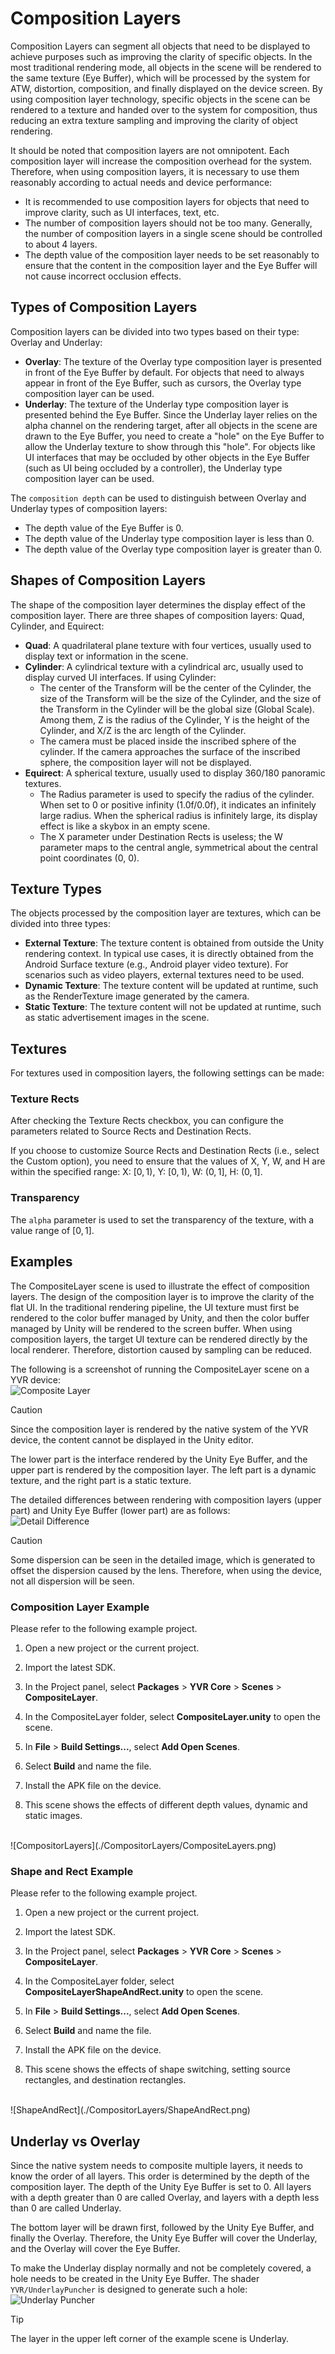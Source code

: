 # Composition Layers

Composition Layers can segment all objects that need to be displayed to achieve purposes such as improving the clarity of specific objects. In the most traditional rendering mode, all objects in the scene will be rendered to the same texture (Eye Buffer), which will be processed by the system for ATW, distortion, composition, and finally displayed on the device screen. By using composition layer technology, specific objects in the scene can be rendered to a texture and handed over to the system for composition, thus reducing an extra texture sampling and improving the clarity of object rendering.

It should be noted that composition layers are not omnipotent. Each composition layer will increase the composition overhead for the system. Therefore, when using composition layers, it is necessary to use them reasonably according to actual needs and device performance:
- It is recommended to use composition layers for objects that need to improve clarity, such as UI interfaces, text, etc.
- The number of composition layers should not be too many. Generally, the number of composition layers in a single scene should be controlled to about 4 layers.
- The depth value of the composition layer needs to be set reasonably to ensure that the content in the composition layer and the Eye Buffer will not cause incorrect occlusion effects.

## Types of Composition Layers

Composition layers can be divided into two types based on their type: Overlay and Underlay:
- **Overlay**: The texture of the Overlay type composition layer is presented in front of the Eye Buffer by default. For objects that need to always appear in front of the Eye Buffer, such as cursors, the Overlay type composition layer can be used.
- **Underlay**: The texture of the Underlay type composition layer is presented behind the Eye Buffer. Since the Underlay layer relies on the alpha channel on the rendering target, after all objects in the scene are drawn to the Eye Buffer, you need to create a "hole" on the Eye Buffer to allow the Underlay texture to show through this "hole". For objects like UI interfaces that may be occluded by other objects in the Eye Buffer (such as UI being occluded by a controller), the Underlay type composition layer can be used.

The `composition depth` can be used to distinguish between Overlay and Underlay types of composition layers:
- The depth value of the Eye Buffer is 0.
- The depth value of the Underlay type composition layer is less than 0.
- The depth value of the Overlay type composition layer is greater than 0.

## Shapes of Composition Layers

The shape of the composition layer determines the display effect of the composition layer. There are three shapes of composition layers: Quad, Cylinder, and Equirect:

- **Quad**: A quadrilateral plane texture with four vertices, usually used to display text or information in the scene.
- **Cylinder**: A cylindrical texture with a cylindrical arc, usually used to display curved UI interfaces. If using Cylinder:
    - The center of the Transform will be the center of the Cylinder, the size of the Transform will be the size of the Cylinder, and the size of the Transform in the Cylinder will be the global size (Global Scale). Among them, Z is the radius of the Cylinder, Y is the height of the Cylinder, and X/Z is the arc length of the Cylinder.
    - The camera must be placed inside the inscribed sphere of the cylinder. If the camera approaches the surface of the inscribed sphere, the composition layer will not be displayed.
- **Equirect**: A spherical texture, usually used to display 360/180 panoramic textures.
    - The Radius parameter is used to specify the radius of the cylinder. When set to 0 or positive infinity (1.0f/0.0f), it indicates an infinitely large radius. When the spherical radius is infinitely large, its display effect is like a skybox in an empty scene.
    - The X parameter under Destination Rects is useless; the W parameter maps to the central angle, symmetrical about the central point coordinates (0, 0).

## Texture Types

The objects processed by the composition layer are textures, which can be divided into three types:
- **External Texture**: The texture content is obtained from outside the Unity rendering context. In typical use cases, it is directly obtained from the Android Surface texture (e.g., Android player video texture). For scenarios such as video players, external textures need to be used.
- **Dynamic Texture**: The texture content will be updated at runtime, such as the RenderTexture image generated by the camera.
- **Static Texture**: The texture content will not be updated at runtime, such as static advertisement images in the scene.

## Textures

For textures used in composition layers, the following settings can be made:

### Texture Rects

After checking the Texture Rects checkbox, you can configure the parameters related to Source Rects and Destination Rects.

If you choose to customize Source Rects and Destination Rects (i.e., select the Custom option), you need to ensure that the values of X, Y, W, and H are within the specified range: X: $[0,1)$, Y: $[0,1)$, W: $(0,1]$, H: $(0,1]$.

### Transparency

The `alpha` parameter is used to set the transparency of the texture, with a value range of $[0,1]$.

## Examples

The CompositeLayer scene is used to illustrate the effect of composition layers. The design of the composition layer is to improve the clarity of the flat UI. In the traditional rendering pipeline, the UI texture must first be rendered to the color buffer managed by Unity, and then the color buffer managed by Unity will be rendered to the screen buffer. When using composition layers, the target UI texture can be rendered directly by the local renderer. Therefore, distortion caused by sampling can be reduced.

The following is a screenshot of running the CompositeLayer scene on a YVR device:
<br />
![Composite Layer](./CompositorLayers/2022-04-19-13-51-11.png)

> [!CAUTION]
> Since the composition layer is rendered by the native system of the YVR device, the content cannot be displayed in the Unity editor.

The lower part is the interface rendered by the Unity Eye Buffer, and the upper part is rendered by the composition layer. The left part is a dynamic texture, and the right part is a static texture.

The detailed differences between rendering with composition layers (upper part) and Unity Eye Buffer (lower part) are as follows:
<br />
![Detail Difference](./CompositorLayers/2022-04-19-13-56-47.png)

> [!CAUTION]
> Some dispersion can be seen in the detailed image, which is generated to offset the dispersion caused by the lens. Therefore, when using the device, not all dispersion will be seen.

### Composition Layer Example

Please refer to the following example project.

1. Open a new project or the current project.

2. Import the latest SDK.

3. In the Project panel, select **Packages** > **YVR Core** > **Scenes** > **CompositeLayer**.

4. In the CompositeLayer folder, select **CompositeLayer.unity** to open the scene.

5. In **File** > **Build Settings...**, select **Add Open Scenes**.

6. Select **Build** and name the file.

7. Install the APK file on the device.

8. This scene shows the effects of different depth values, dynamic and static images.
<br />
![CompositorLayers](./CompositorLayers/CompositeLayers.png)

### Shape and Rect Example

Please refer to the following example project.

1. Open a new project or the current project.

2. Import the latest SDK.

3. In the Project panel, select **Packages** > **YVR Core** > **Scenes** > **CompositeLayer**.

4. In the CompositeLayer folder, select **CompositeLayerShapeAndRect.unity** to open the scene.

5. In **File** > **Build Settings...**, select **Add Open Scenes**.

6. Select **Build** and name the file.

7. Install the APK file on the device.

8. This scene shows the effects of shape switching, setting source rectangles, and destination rectangles.
<br />
![ShapeAndRect](./CompositorLayers/ShapeAndRect.png)

## Underlay vs Overlay

Since the native system needs to composite multiple layers, it needs to know the order of all layers. This order is determined by the depth of the composition layer. The depth of the Unity Eye Buffer is set to 0. All layers with a depth greater than 0 are called Overlay, and layers with a depth less than 0 are called Underlay.

The bottom layer will be drawn first, followed by the Unity Eye Buffer, and finally the Overlay. Therefore, the Unity Eye Buffer will cover the Underlay, and the Overlay will cover the Eye Buffer.

To make the Underlay display normally and not be completely covered, a hole needs to be created in the Unity Eye Buffer. The shader `YVR/UnderlayPuncher` is designed to generate such a hole:
<br />
![Underlay Puncher](./CompositorLayers/2022-04-19-14-58-37.png)

> [!TIP]
> The layer in the upper left corner of the example scene is Underlay.